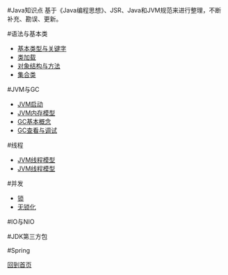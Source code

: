 #Java知识点
基于《Java编程思想》、JSR、Java和JVM规范来进行整理，不断补充、勘误、更新。

#语法与基本类
 * [基本类型与关键字](javaBasic/typeKeywords.md)
 * [类加载](javaBasic/clazzLoader.md)
 * [对象结构与方法](javaBasic/inObjects.md)
 * [集合类](javaBasic/collections.md)
 
 
#JVM与GC
 * [JVM启动](javaBasic/JVMStartup.md)
 * [JVM内存模型](javaBasic/JVM_RAM.md)
 * [GC基本概念](javaBasic/JVM_GC.md)
 * [GC查看与调试](javaBasic/JVM_GC.md)

#线程
 * [JVM线程模型](javaBasic/JVM_Thread.md)
 * [JVM线程模型](javaBasic/JVM_Coroutine.md)


#并发
 * [锁](javaBasic/locker.md)
 * [无锁化](javaBasic/non_locker.md)

#IO与NIO


#JDK第三方包

#Spring

[回到首页](../README.md#jump)